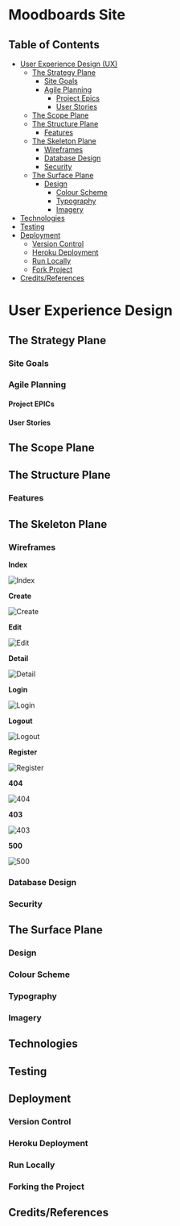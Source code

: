 # Moodboards Site

## Table of Contents

* [User Experience Design (UX)](#user-experience-design)
    * [The Strategy Plane](#the-strategy-plane)
        * [Site Goals](#site-goals)
        * [Agile Planning](#agile-planning)
          * [Project Epics](#project-epics)
          * [User Stories](#user-stories)
    * [The Scope Plane](#the-scope-plane)
    * [The Structure Plane](#the-structure-plane)
      * [Features](#features)
    * [The Skeleton Plane](#the-skeleton-plane)
        * [Wireframes](#wireframes)
        * [Database Design](#database-design)
        * [Security](#security)
    * [The Surface Plane](#the-surface-plane)
        * [Design](#design)
            * [Colour Scheme](#colour-scheme)
            * [Typography](#typography)
            * [Imagery](#imagery)
* [Technologies](#technologies)
* [Testing](#testing)
* [Deployment](#deployment)
    * [Version Control](#version-control)
    * [Heroku Deployment](#heroku-deployment)
    * [Run Locally](#run-locally)
    * [Fork Project](#forkin-the-project)
* [Credits/References](#credits/references)

# User Experience Design

## The Strategy Plane

### Site Goals

### Agile Planning

#### Project EPICs

#### User Stories

## The Scope Plane

## The Structure Plane

### Features

## The Skeleton Plane

### Wireframes

**Index**

![Index](docs/readme/wireframes/index.png)

**Create**

![Create](docs/readme/wireframes/create.png)

**Edit**

![Edit](docs/readme/wireframes/edit.png)

**Detail**

![Detail](docs/readme/wireframes/detail.png)

**Login**

![Login](docs/readme/wireframes/login.png)

**Logout**

![Logout](docs/readme/wireframes/logout.png)

**Register**

![Register](docs/readme/wireframes/register.png)

**404**

![404](docs/readme/wireframes/404.png)

**403**

![403](docs/readme/wireframes/403.png)

**500**

![500](docs/readme/wireframes/500.png)


### Database Design

### Security

## The Surface Plane

### Design 

### Colour Scheme

### Typography

### Imagery

## Technologies

## Testing

## Deployment

### Version Control

### Heroku Deployment

### Run Locally

### Forking the Project

## Credits/References 

